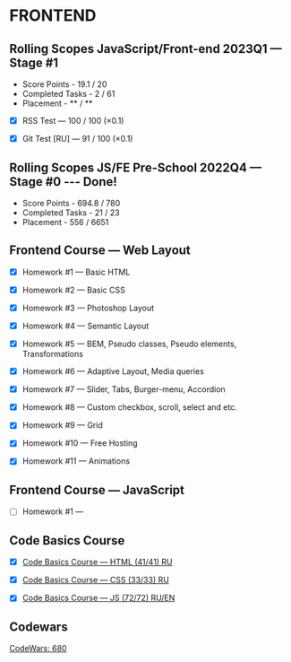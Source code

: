 # FRONTEND
## Rolling Scopes JavaScript/Front-end 2023Q1 — Stage #1
* Score Points - 19.1 / 20
* Completed Tasks - 2 / 61
* Placement - ** / **

- [x] RSS Test — 100 / 100 (×0.1)
- [x]	Git Test [RU] — 91 / 100 (×0.1)


## Rolling Scopes JS/FE Pre-School 2022Q4 — Stage #0 --- Done!
* Score Points - 694.8 / 780
* Completed Tasks - 21 / 23
* Placement - 556 / 6651


## Frontend Course — Web Layout

- [x] Homework #1 — Basic HTML
- [x] Homework #2 — Basic CSS
- [x] Homework #3 — Photoshop Layout
- [x] Homework #4 — Semantic Layout
- [x] Homework #5 — BEM, Pseudo classes, Pseudo elements,
Transformations
- [x] Homework #6 — Adaptive Layout, Media queries
- [x] Homework #7 — Slider, Tabs, Burger-menu, Accordion
- [x] Homework #8 — Custom checkbox, scroll, select and etc.
- [x] Homework #9 — Grid
- [x] Homework #10 — Free Hosting
- [x] Homework #11 — Animations


## Frontend Course — JavaScript

- [ ] Homework #1 — 


## Code Basics Course

- [x] [Code Basics Course — HTML (41/41) RU](https://code-basics.com/ru/languages/html)

- [x] [Code Basics Course — CSS (33/33) RU](https://code-basics.com/ru/languages/css)

- [x] [Code Basics Course — JS (72/72) RU/EN](https://code-basics.com/languages/javascript)

## Codewars

[CodeWars: 680](https://www.codewars.com/users/rsschool_7b238261a8cc7bc1)
